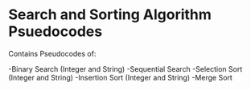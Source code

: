 # Search and Sorting Algorithm Psuedocodes
Contains Pseudocodes of:

-Binary Search (Integer and String) 
-Sequential Search 
-Selection Sort (Integer and String) 
-Insertion Sort (Integer and String) 
-Merge Sort

